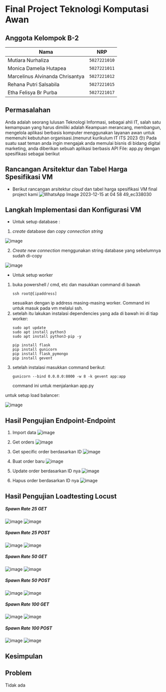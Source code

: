 # Final Project Teknologi Komputasi Awan

## Anggota Kelompok B-2

| Nama                            | NRP          |
| ------------------------------- | ------------ |
| Mutiara Nurhaliza               | `5027221010` |
| Monica Damelia Hutapea          | `5027221011` |
| Marcelinus Alvinanda Chrisantya | `5027221012` |
| Rehana Putri Salsabila          | `5027221015` |
| Etha Felisya Br Purba           | `5027221017` |


## Permasalahan

Anda adalah seorang lulusan Teknologi Informasi, sebagai ahli IT, salah satu kemampuan yang harus dimiliki adalah Keampuan merancang, membangun, mengelola aplikasi berbasis komputer menggunakan layanan awan untuk memenuhi kebutuhan organisasi.(menurut kurikulum IT ITS 2023 😙)
Pada suatu saat teman anda ingin mengajak anda memulai bisnis di bidang digital marketing, anda diberikan sebuah aplikasi berbasis API File: app.py dengan spesifikasi sebagai berikut

## Rancangan Arsitektur dan Tabel Harga Spesifikasi VM
- Berikut rancangan arsitektur _cloud_ dan tabel harga spesifikasi VM final project kami
![WhatsApp Image 2023-12-15 at 04 58 49_ec338030](https://github.com/J0see1/FP-TKA/assets/124648489/580a3f3b-e728-41e7-b9f5-621b235d2303)


## Langkah Implementasi dan Konfigurasi VM

- Untuk setup database :
   
1. _create_ database dan _copy connection string_

![image](https://github.com/J0see1/FP-TKA/assets/134209563/5372d41b-48b9-4ea9-b856-24f6799564b5)

2. _Create new connection_ menggunakan string database yang sebelumnya sudah di-copy

![image](https://github.com/J0see1/FP-TKA/assets/134209563/921689e6-b804-408c-ae0b-ed3a6491a8cf)

- Untuk setup worker

1. buka powershell / cmd, etc dan masukkan command di bawah
   ```
   ssh root@[ipaddress]
   ```
   sesuaikan dengan ip address masing-masing worker. Command ini untuk masuk pada vm melalui ssh.
2. setelah itu lakukan instalasi dependencies yang ada di bawah ini di tiap worker:
   ```
   sudo apt update
   sudo apt install python3
   sudo apt install python3-pip -y

   pip install flask
   pip install gunicorn
   pip install flask_pymongo
   pip install gevent
   ```
3. setelah instalasi masukkan command berikut:
   ```
   gunicorn --bind 0.0.0.0:8000 -w 8 -k gevent app:app
   ```
   command ini untuk menjalankan app.py

untuk setup load balancer:

![image](https://github.com/J0see1/FP-TKA/assets/134209563/f3e66a0e-fc01-45a4-a18a-46a6e72018dd)


## Hasil Pengujian Endpoint-Endpoint

1. Import data
![image](https://github.com/J0see1/FP-TKA/assets/134209563/38ec8262-e131-4933-88ef-af351cdcc864)

2. Get orders
![image](https://github.com/J0see1/FP-TKA/assets/134209563/6fa11cba-7dd2-4479-854a-ae2a53027785)

3. Get specific order berdasarkan ID
![image](https://github.com/J0see1/FP-TKA/assets/134209563/57da4b7e-3268-4202-acd0-b42ca775b851)

4. Buat order baru
![image](https://github.com/J0see1/FP-TKA/assets/134209563/2791de0b-220e-40c1-a99b-644b9c615e89)

5. Update order berdasarkan ID nya
![image](https://github.com/J0see1/FP-TKA/assets/134209563/a3110ef1-7da6-4388-8d10-f5628264e021)

6. Hapus order berdasarkan ID nya
![image](https://github.com/J0see1/FP-TKA/assets/134209563/182222fc-3dcb-4a8d-8a7e-f024b3e15e4d)

## Hasil Pengujian Loadtesting Locust
##### Spawn Rate 25 GET
![image](https://github.com/J0see1/FP-TKA/assets/135596748/8fce3336-3ee7-4c37-a15f-896640ea3e6a)
![image](https://github.com/J0see1/FP-TKA/assets/135596748/cee53bf6-6030-416a-bd53-98f8b095b829)

##### Spawn Rate 25 POST
![image](https://github.com/J0see1/FP-TKA/assets/135596748/cd096903-9af0-4d86-aab5-3e059af3c1c4)
![image](https://github.com/J0see1/FP-TKA/assets/135596748/306521c0-fc99-4706-8d8b-23ae764cab93)

##### Spawn Rate 50 GET 
![image](https://github.com/J0see1/FP-TKA/assets/135596748/c5c9a7df-a2b6-49b4-8c88-232c36419467)
![image](https://github.com/J0see1/FP-TKA/assets/135596748/bbc28033-1558-4c22-a6dc-d51766f6d991)

##### Spawn Rate 50 POST
![image](https://github.com/J0see1/FP-TKA/assets/135596748/d41b9e5c-1492-4d14-8774-1ee1a427ffe2)
![image](https://github.com/J0see1/FP-TKA/assets/135596748/6af91767-c78f-49d8-952d-5d6ccb15ba18)

##### Spawn Rate 100 GET
![image](https://github.com/J0see1/FP-TKA/assets/135596748/7c858ecb-a9c6-429a-a12d-48f70c92991f)
![image](https://github.com/J0see1/FP-TKA/assets/135596748/85303d93-977a-4240-b206-81be905c49b8)

##### Spawn Rate 100 POST
![image](https://github.com/J0see1/FP-TKA/assets/135596748/d1071f2f-8d4a-4f56-aa10-b9788cfb2d5a)
![image](https://github.com/J0see1/FP-TKA/assets/135596748/f6c5d44f-ed05-4a91-b625-ab432820758d)


## Kesimpulan

## Problem
Tidak ada
